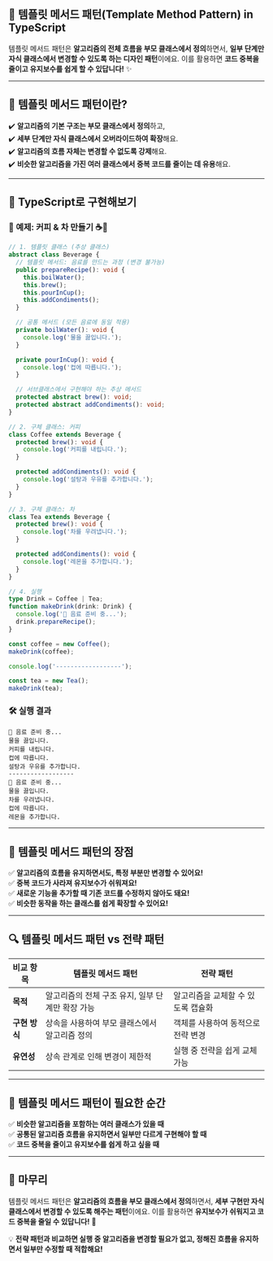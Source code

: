 ## 🌟 템플릿 메서드 패턴(Template Method Pattern) in TypeScript

템플릿 메서드 패턴은 **알고리즘의 전체 흐름을 부모 클래스에서 정의**하면서, **일부 단계만 자식 클래스에서 변경할 수 있도록 하는 디자인 패턴**이에요. 이를 활용하면 **코드 중복을 줄이고 유지보수를 쉽게 할 수 있답니다!** ✨

---

## 🔹 템플릿 메서드 패턴이란?

✔️ **알고리즘의 기본 구조는 부모 클래스에서 정의**하고,  
✔️ **세부 단계만 자식 클래스에서 오버라이드하여 확장**해요.  
✔️ **알고리즘의 흐름 자체는 변경할 수 없도록 강제**해요.  
✔️ **비슷한 알고리즘을 가진 여러 클래스에서 중복 코드를 줄이는 데 유용**해요.

---

## 🔹 TypeScript로 구현해보기

### 📌 예제: 커피 & 차 만들기 ☕🍵

```typescript
// 1. 템플릿 클래스 (추상 클래스)
abstract class Beverage {
  // 템플릿 메서드: 음료를 만드는 과정 (변경 불가능)
  public prepareRecipe(): void {
    this.boilWater();
    this.brew();
    this.pourInCup();
    this.addCondiments();
  }

  // 공통 메서드 (모든 음료에 동일 적용)
  private boilWater(): void {
    console.log('물을 끓입니다.');
  }

  private pourInCup(): void {
    console.log('컵에 따릅니다.');
  }

  // 서브클래스에서 구현해야 하는 추상 메서드
  protected abstract brew(): void;
  protected abstract addCondiments(): void;
}

// 2. 구체 클래스: 커피
class Coffee extends Beverage {
  protected brew(): void {
    console.log('커피를 내립니다.');
  }

  protected addCondiments(): void {
    console.log('설탕과 우유를 추가합니다.');
  }
}

// 3. 구체 클래스: 차
class Tea extends Beverage {
  protected brew(): void {
    console.log('차를 우려냅니다.');
  }

  protected addCondiments(): void {
    console.log('레몬을 추가합니다.');
  }
}

// 4. 실행
type Drink = Coffee | Tea;
function makeDrink(drink: Drink) {
  console.log('🍹 음료 준비 중...');
  drink.prepareRecipe();
}

const coffee = new Coffee();
makeDrink(coffee);

console.log('------------------');

const tea = new Tea();
makeDrink(tea);
```

### 🛠 실행 결과

```
🍹 음료 준비 중...
물을 끓입니다.
커피를 내립니다.
컵에 따릅니다.
설탕과 우유를 추가합니다.
------------------
🍹 음료 준비 중...
물을 끓입니다.
차를 우려냅니다.
컵에 따릅니다.
레몬을 추가합니다.
```

---

## 🎯 템플릿 메서드 패턴의 장점

✅ **알고리즘의 흐름을 유지하면서도, 특정 부분만 변경할 수 있어요!**  
✅ **중복 코드가 사라져 유지보수가 쉬워져요!**  
✅ **새로운 기능을 추가할 때 기존 코드를 수정하지 않아도 돼요!**  
✅ **비슷한 동작을 하는 클래스를 쉽게 확장할 수 있어요!**

---

## 🔍 템플릿 메서드 패턴 vs 전략 패턴

| 비교 항목     | 템플릿 메서드 패턴                               | 전략 패턴                          |
| ------------- | ------------------------------------------------ | ---------------------------------- |
| **목적**      | 알고리즘의 전체 구조 유지, 일부 단계만 확장 가능 | 알고리즘을 교체할 수 있도록 캡슐화 |
| **구현 방식** | 상속을 사용하여 부모 클래스에서 알고리즘 정의    | 객체를 사용하여 동적으로 전략 변경 |
| **유연성**    | 상속 관계로 인해 변경이 제한적                   | 실행 중 전략을 쉽게 교체 가능      |

---

## 📌 템플릿 메서드 패턴이 필요한 순간

✅ **비슷한 알고리즘을 포함하는 여러 클래스가 있을 때**  
✅ **공통된 알고리즘 흐름을 유지하면서 일부만 다르게 구현해야 할 때**  
✅ **코드 중복을 줄이고 유지보수를 쉽게 하고 싶을 때**

---

## 🎉 마무리

템플릿 메서드 패턴은 **알고리즘의 흐름을 부모 클래스에서 정의**하면서, **세부 구현만 자식 클래스에서 변경할 수 있도록 해주는 패턴**이에요. 이를 활용하면 **유지보수가 쉬워지고 코드 중복을 줄일 수 있답니다!** 🚀

💡 **전략 패턴과 비교하면 실행 중 알고리즘을 변경할 필요가 없고, 정해진 흐름을 유지하면서 일부만 수정할 때 적합해요!**
